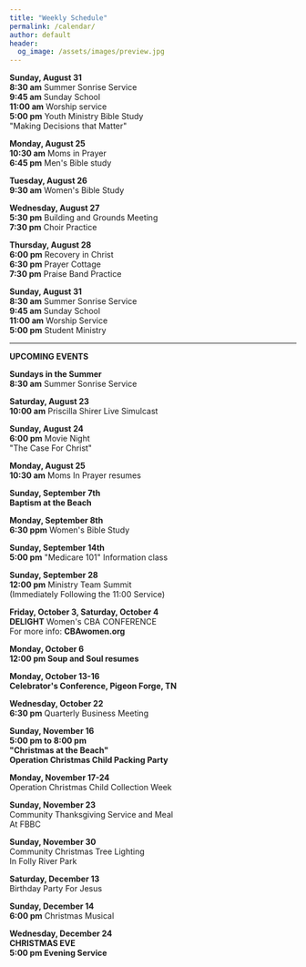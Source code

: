 ```yaml
---
title: "Weekly Schedule"
permalink: /calendar/
author: default
header:
  og_image: /assets/images/preview.jpg
---
```


<!--
**Example Day**
[10:00 am] Two Spaces At The End Of The Line ->
--
 title: "Weekly Schedule"
permalink: /calendar/
author: default
header:
  og_image: /assets/images/preview.jpg
---

<!--
**Example Day**
[10:00 am] Two Spaces At The End Of The Line ->
-->




**Sunday, August 31**  
**8:30 am** Summer Sonrise Service  
**9:45 am** Sunday School  
**11:00 am** Worship service  
**5:00 pm** Youth Ministry Bible Study  
"Making Decisions that Matter"


**Monday, August 25**   
**10:30 am**  Moms in Prayer  
**6:45 pm** Men's Bible study  

**Tuesday, August 26**  
**9:30 am** Women's Bible Study  
  

**Wednesday, August 27**  
**5:30 pm** Building and Grounds Meeting    
**7:30 pm** Choir Practice  

  **Thursday, August 28**     
  **6:00 pm** Recovery in Christ  
  **6:30 pm** Prayer Cottage  
  **7:30 pm** Praise Band Practice   

  **Sunday, August 31**  
  **8:30 am** Summer Sonrise Service  
  **9:45 am** Sunday School  
  **11:00 am** Worship Service  
  **5:00 pm**  Student Ministry 
  

   
  





<hr>  

  **UPCOMING EVENTS** 


 
**Sundays in the Summer**   
**8:30 am** Summer Sonrise Service  

  
 

**Saturday, August 23**  
**10:00 am** Priscilla Shirer Live Simulcast

  **Sunday, August 24**  
  **6:00 pm** Movie Night  
  "The Case For Christ"

  **Monday, August 25**  
  **10:30 am** Moms In Prayer resumes  

  **Sunday, September 7th**  
  **Baptism at the Beach**   

  **Monday, September 8th**  
  **6:30 ppm** Women's Bible Study

  **Sunday, September 14th**  
  **5:00 pm** "Medicare 101" Information class
  

  **Sunday, September 28**  
  **12:00 pm** Ministry Team Summit  
  (Immediately Following the 11:00 Service)

  

  **Friday, October 3, Saturday, October 4**  
  **DELIGHT** Women's CBA CONFERENCE  
  For more info: **CBAwomen.org**

  **Monday, October 6**  
  **12:00 pm Soup and Soul resumes**

  **Monday, October 13-16**  
  **Celebrator's Conference, Pigeon Forge, TN**

  **Wednesday, October 22**  
  **6:30 pm** Quarterly Business Meeting  

  **Sunday, November 16**  
  **5:00 pm to 8:00 pm**  
  **"Christmas at the Beach"**  
  **Operation Christmas Child Packing Party**  

  **Monday, November 17-24**  
  Operation Christmas Child Collection Week   

  **Sunday, November 23**  
  Community Thanksgiving Service and Meal  
  At FBBC  

  **Sunday, November 30**  
  Community Christmas Tree Lighting   
  In Folly River Park

  **Saturday, December 13**  
  Birthday Party For Jesus  

  **Sunday, December 14**  
  **6:00 pm** Christmas Musical  

  **Wednesday, December 24**  
  **CHRISTMAS EVE**  
  **5:00 pm Evening Service**

    

    



<!--





<!--

# Special Events

**Movie Night**
"The Jesus Revolution"
Sunday, June 23 at 6:00 pm
_Free admission, popcorn, and drinks_

![Jesus Revolution](/assets/images/jesus_revolution.png)

-->
